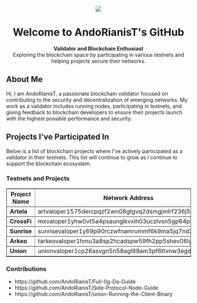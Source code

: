 <p align=center><img src="https://github.com/user-attachments/assets/24ff53b4-7e65-448d-b49d-ee493ea23088"></p>

<h1 align="center">Welcome to AndoRianisT's GitHub</h1>

<p align="center">
  <strong>Validator and Blockchain Enthusiast</strong><br>
  Exploring the blockchain space by participating in various testnets and helping projects secure their networks.
</p>

<h2>About Me</h2>
<p>
  Hi, I am AndoRianisT, a passionate blockchain validator focused on contributing to the security and decentralization of emerging networks. My work as a validator includes running nodes, participating in testnets, and giving feedback to blockchain developers to ensure their projects launch with the highest possible performance and security.
</p>

<h2>Projects I've Participated In</h2>
<p>
  Below is a list of blockchain projects where I've actively participated as a validator in their testnets. This list will continue to grow as I continue to support the blockchain ecosystem.
</p>

<h3>Testnets and Projects</h3>
<table border="1" cellpadding="5" cellspacing="0">
  <thead>
    <tr>
      <th>Project Name</th>
      <th>Network Address</th>
    </tr>
  </thead>
  <tbody>
    <tr>
      <td><strong>Artela</strong></td>
      <td>artvaloper1575dercpqzf2wn08gtgvq2dsmgjmlrf236j5ql</td>
    </tr>
    <tr>
      <td><strong>CrossFi</strong></td>
      <td>mxvaloper1yhw0vt5a4psaunglkvxlh03uczlvsn5gp64pqe</td>
    </tr>
     <tr>
      <td><strong>Sunrise</strong></td>
      <td>sunrisevaloper1y69p90rczwfnamrummf6k9ma5jq7nd2235ptm5</td>
    </tr>
       <tr>
      <td><strong>Arkeo</strong></td>
      <td>tarkeovaloper1hmu3a8sp2hcadspw59fh2pp5shev06lyewr9yd</td>
    </tr>
       <tr>
      <td><strong>Union</strong></td>
      <td>unionvaloper1cp26asvgn5n58agl99am3pf6ttxnw3egdq8mh4</td>
    </tr>
  </tbody>
</table>

<h3>Contributions</h3>
<ul>
  <li>https://github.com/AndoRianisT/Full-0g-Da-Guide</li>
  <li>https://github.com/AndoRianisT/Side-Protocol-Node-Guide</li>
  <li>https://github.com/AndoRianisT/union-Running-the-Client-Binary</li>
</ul>
